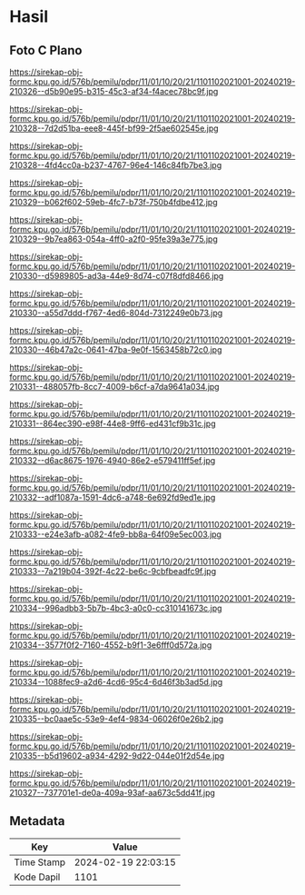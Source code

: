# Hasil

## Foto C Plano

https://sirekap-obj-formc.kpu.go.id/576b/pemilu/pdpr/11/01/10/20/21/1101102021001-20240219-210326--d5b90e95-b315-45c3-af34-f4acec78bc9f.jpg

https://sirekap-obj-formc.kpu.go.id/576b/pemilu/pdpr/11/01/10/20/21/1101102021001-20240219-210328--7d2d51ba-eee8-445f-bf99-2f5ae602545e.jpg

https://sirekap-obj-formc.kpu.go.id/576b/pemilu/pdpr/11/01/10/20/21/1101102021001-20240219-210328--4fd4cc0a-b237-4767-96e4-146c84fb7be3.jpg

https://sirekap-obj-formc.kpu.go.id/576b/pemilu/pdpr/11/01/10/20/21/1101102021001-20240219-210329--b062f602-59eb-4fc7-b73f-750b4fdbe412.jpg

https://sirekap-obj-formc.kpu.go.id/576b/pemilu/pdpr/11/01/10/20/21/1101102021001-20240219-210329--9b7ea863-054a-4ff0-a2f0-95fe39a3e775.jpg

https://sirekap-obj-formc.kpu.go.id/576b/pemilu/pdpr/11/01/10/20/21/1101102021001-20240219-210330--d5989805-ad3a-44e9-8d74-c07f8dfd8466.jpg

https://sirekap-obj-formc.kpu.go.id/576b/pemilu/pdpr/11/01/10/20/21/1101102021001-20240219-210330--a55d7ddd-f767-4ed6-804d-7312249e0b73.jpg

https://sirekap-obj-formc.kpu.go.id/576b/pemilu/pdpr/11/01/10/20/21/1101102021001-20240219-210330--46b47a2c-0641-47ba-9e0f-1563458b72c0.jpg

https://sirekap-obj-formc.kpu.go.id/576b/pemilu/pdpr/11/01/10/20/21/1101102021001-20240219-210331--488057fb-8cc7-4009-b6cf-a7da9641a034.jpg

https://sirekap-obj-formc.kpu.go.id/576b/pemilu/pdpr/11/01/10/20/21/1101102021001-20240219-210331--864ec390-e98f-44e8-9ff6-ed431cf9b31c.jpg

https://sirekap-obj-formc.kpu.go.id/576b/pemilu/pdpr/11/01/10/20/21/1101102021001-20240219-210332--d6ac8675-1976-4940-86e2-e579411ff5ef.jpg

https://sirekap-obj-formc.kpu.go.id/576b/pemilu/pdpr/11/01/10/20/21/1101102021001-20240219-210332--adf1087a-1591-4dc6-a748-6e692fd9ed1e.jpg

https://sirekap-obj-formc.kpu.go.id/576b/pemilu/pdpr/11/01/10/20/21/1101102021001-20240219-210333--e24e3afb-a082-4fe9-bb8a-64f09e5ec003.jpg

https://sirekap-obj-formc.kpu.go.id/576b/pemilu/pdpr/11/01/10/20/21/1101102021001-20240219-210333--7a219b04-392f-4c22-be6c-9cbfbeadfc9f.jpg

https://sirekap-obj-formc.kpu.go.id/576b/pemilu/pdpr/11/01/10/20/21/1101102021001-20240219-210334--996adbb3-5b7b-4bc3-a0c0-cc310141673c.jpg

https://sirekap-obj-formc.kpu.go.id/576b/pemilu/pdpr/11/01/10/20/21/1101102021001-20240219-210334--3577f0f2-7160-4552-b9f1-3e6fff0d572a.jpg

https://sirekap-obj-formc.kpu.go.id/576b/pemilu/pdpr/11/01/10/20/21/1101102021001-20240219-210334--1088fec9-a2d6-4cd6-95c4-6d46f3b3ad5d.jpg

https://sirekap-obj-formc.kpu.go.id/576b/pemilu/pdpr/11/01/10/20/21/1101102021001-20240219-210335--bc0aae5c-53e9-4ef4-9834-06026f0e26b2.jpg

https://sirekap-obj-formc.kpu.go.id/576b/pemilu/pdpr/11/01/10/20/21/1101102021001-20240219-210335--b5d19602-a934-4292-9d22-044e01f2d54e.jpg

https://sirekap-obj-formc.kpu.go.id/576b/pemilu/pdpr/11/01/10/20/21/1101102021001-20240219-210327--737701e1-de0a-409a-93af-aa673c5dd41f.jpg


## Metadata

| Key        | Value               |
| ---------- | ------------------- |
| Time Stamp | 2024-02-19 22:03:15 |
| Kode Dapil | 1101                |



